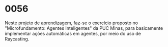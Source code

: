 # 0056
Neste projeto de aprendizagem, faz-se o exercício proposto no "Microfundamento: Agentes Inteligentes" da PUC Minas, para basicamente implementar ações automáticas em agentes, por meio do uso de Raycasting.
